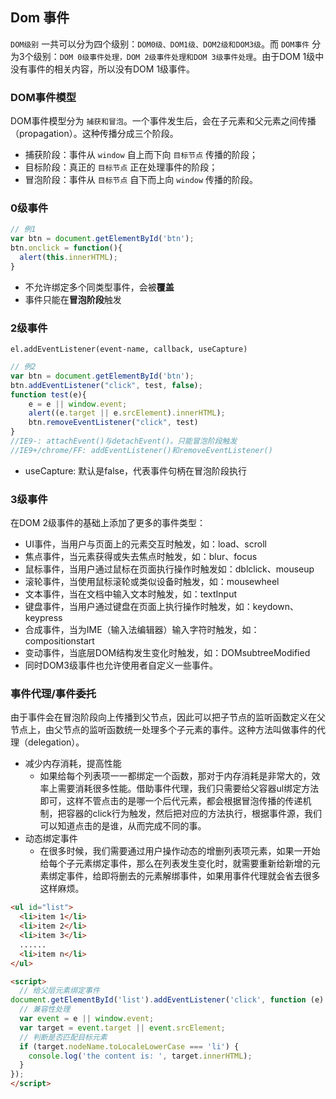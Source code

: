 ## Dom 事件
`DOM级别` 一共可以分为四个级别：`DOM0级、DOM1级、DOM2级和DOM3级`。而 `DOM事件` 分为3个级别：`DOM 0级事件处理，DOM 2级事件处理和DOM 3级事件处理`。由于DOM 1级中没有事件的相关内容，所以没有DOM 1级事件。

### DOM事件模型
DOM事件模型分为 `捕获和冒泡`。一个事件发生后，会在子元素和父元素之间传播（propagation）。这种传播分成三个阶段。
* 捕获阶段：事件从 `window` 自上而下向 `目标节点` 传播的阶段；
* 目标阶段：真正的 `目标节点` 正在处理事件的阶段；
* 冒泡阶段：事件从 `目标节点` 自下而上向 `window` 传播的阶段。

### 0级事件
``` js
// 例1
var btn = document.getElementById('btn');
btn.onclick = function(){
  alert(this.innerHTML);
}
```
* 不允许绑定多个同类型事件，会被**覆盖**
* 事件只能在**冒泡阶段**触发

### 2级事件
`el.addEventListener(event-name, callback, useCapture)`
``` js
// 例2
var btn = document.getElementById('btn');
btn.addEventListener("click", test, false);
function test(e){
    e = e || window.event;
    alert((e.target || e.srcElement).innerHTML);
    btn.removeEventListener("click", test)
}
//IE9-: attachEvent()与detachEvent()。只能冒泡阶段触发
//IE9+/chrome/FF: addEventListener()和removeEventListener()
```
* useCapture: 默认是false，代表事件句柄在冒泡阶段执行

### 3级事件
在DOM 2级事件的基础上添加了更多的事件类型：
* UI事件，当用户与页面上的元素交互时触发，如：load、scroll
* 焦点事件，当元素获得或失去焦点时触发，如：blur、focus
* 鼠标事件，当用户通过鼠标在页面执行操作时触发如：dblclick、mouseup
* 滚轮事件，当使用鼠标滚轮或类似设备时触发，如：mousewheel
* 文本事件，当在文档中输入文本时触发，如：textInput
* 键盘事件，当用户通过键盘在页面上执行操作时触发，如：keydown、keypress
* 合成事件，当为IME（输入法编辑器）输入字符时触发，如：compositionstart
* 变动事件，当底层DOM结构发生变化时触发，如：DOMsubtreeModified
* 同时DOM3级事件也允许使用者自定义一些事件。

### 事件代理/事件委托
由于事件会在冒泡阶段向上传播到父节点，因此可以把子节点的监听函数定义在父节点上，由父节点的监听函数统一处理多个子元素的事件。这种方法叫做事件的代理（delegation）。
* 减少内存消耗，提高性能
  * 如果给每个列表项一一都绑定一个函数，那对于内存消耗是非常大的，效率上需要消耗很多性能。借助事件代理，我们只需要给父容器ul绑定方法即可，这样不管点击的是哪一个后代元素，都会根据冒泡传播的传递机制，把容器的click行为触发，然后把对应的方法执行，根据事件源，我们可以知道点击的是谁，从而完成不同的事。
* 动态绑定事件
  * 在很多时候，我们需要通过用户操作动态的增删列表项元素，如果一开始给每个子元素绑定事件，那么在列表发生变化时，就需要重新给新增的元素绑定事件，给即将删去的元素解绑事件，如果用事件代理就会省去很多这样麻烦。

``` html
<ul id="list">
  <li>item 1</li>
  <li>item 2</li>
  <li>item 3</li>
  ......
  <li>item n</li>
</ul>

<script>
  // 给父层元素绑定事件
document.getElementById('list').addEventListener('click', function (e) {
  // 兼容性处理
  var event = e || window.event;
  var target = event.target || event.srcElement;
  // 判断是否匹配目标元素
  if (target.nodeName.toLocaleLowerCase === 'li') {
    console.log('the content is: ', target.innerHTML);
  }
});
</script>
```